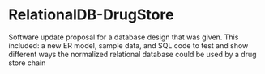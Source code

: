 # RelationalDB-DrugStore
Software update proposal for a database design that was given. This included: a new ER model, sample data, and SQL code to test and show different ways the normalized relational database could be used by a drug store chain
